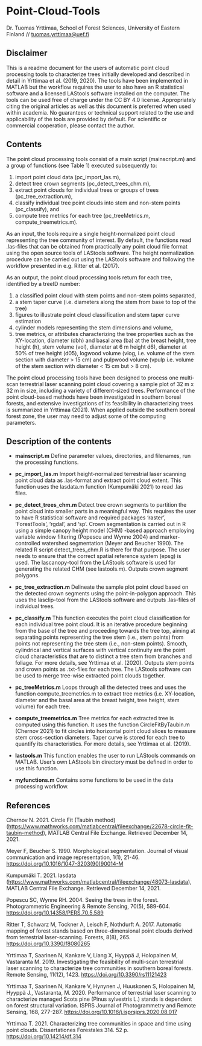# Point-Cloud-Tools

Dr. Tuomas Yrttimaa, School of Forest Sciences, University of Eastern Finland // tuomas.yrttimaa@uef.fi

## Disclaimer
This is a readme document for the users of automatic point cloud processing tools to characterize trees initially developed and described in detail in Yrttimaa et al. (2019, 2020). The tools have been implemented in MATLAB but the workflow requires the user to also have an R statistical software and a licensed LAStools software installed on the computer. The tools can be used free of charge under the CC BY 4.0 license. Appropriately citing the original articles as well as this document is preferred when used within academia. No guarantees or technical support related to the use and applicability of the tools are provided by default. For scientific or commercial cooperation, please contact the author.

## Contents
The point cloud processing tools consist of a main script (mainscript.m) and a group of functions (see Table 1) executed subsequently to:
1) import point cloud data (pc_import_las.m),
2) detect tree crown segments (pc_detect_trees_chm.m),
3) extract point clouds for individual trees or groups of trees (pc_tree_extraction.m),
4) classify individual tree point clouds into stem and non-stem points (pc_classify), and
5) compute tree metrics for each tree (pc_treeMetrics.m, compute_treemetrics.m). 

As an input, the tools require a single height-normalized point cloud representing the tree community of interest. By default, the functions read .las-files that can be obtained from practically any point cloud file format using the open source tools of LAStools software. The height normalization procedure can be carried out using the LAStools software and following the workflow presented in e.g. Ritter et al. (2017). 

As an output, the point cloud processing tools return for each tree, identified by a treeID number: 
1) a classified point cloud with stem points and non-stem points separated, 
2) a stem taper curve (i.e. diameters along the stem from base to top of the tree)
3) figures to illustrate point cloud classification and stem taper curve estimation
3) cylinder models representing the stem dimensions and volume,
4) tree metrics, or attributes characterizing the tree properties such as the XY-location, diameter (dbh) and basal area (ba) at the breast height, tree height (h), stem volume (vol), diameter at 6 m height d6), diameter at 50% of tree height (d05), logwood volume (vlog, i.e. volume of the stem section with diameter > 15 cm) and pulpwood volume (vpulp i.e. volume of the stem section with diameter < 15 cm but > 8 cm).

The point cloud processing tools have been designed to process one multi-scan terrestrial laser scanning point cloud covering a sample plot of 32 m x 32 m in size, including a variety of different-sized trees. Performance of the point cloud-based methods have been investigated in southern boreal forests, and extensive investigations of its feasibility in characterizing trees is summarized in Yrttimaa (2021). When applied outside the southern boreal forest zone, the user may need to adjust some of the computing parameters. 

## Description of the contents

- **mainscript.m**
Define parameter values, directories, and filenames, run the processing functions.

- **pc_import_las.m**
Import height-normalized terrestrial laser scanning point cloud data as .las-format and extract point cloud extent. This function uses the lasdata.m function (Kumpumäki 2021) to read .las files.

- **pc_detect_trees_chm.m**
Detect tree crown segments to partition the point cloud into smaller parts in a meaningful way. This requires the user to have R statistical software and required packages ‘raster’, ‘ForestTools’, ‘rgdal’, and ‘sp’. Crown segmentation is carried out in R using a simple canopy height model (CHM) -based approach employing variable window filtering (Popescu and Wynne 2004) and marker-controlled watershed segmentation (Meyer and Beucher 1990). The related R script detect_trees_chm.R is there for that purpose. The user needs to ensure that the correct spatial reference system (epsg) is used. The lascanopy-tool from the LAStools software is used for generating the related CHM (see lastools.m). Outputs crown segment polygons.

- **pc_tree_extraction.m**
Delineate the sample plot point cloud based on the detected crown segments using the point-in-polygon approach. This uses the lasclip-tool from the LAStools software and outputs .las-files of individual trees.

- **pc_classify.m**
This function executes the point cloud classification for each individual tree point cloud. It is an iterative procedure beginning from the base of the tree and proceeding towards the tree top, aiming at separating points representing the tree stem (i.e., stem points) from points not representing the tree stem (i.e., non-stem points). Smooth, cylindrical and vertical surfaces with vertical continuity are the point cloud characteristics that are to distinct a tree stem from branches and foliage. For more details, see Yrttimaa et al. (2020). Outputs stem points and crown points as .txt-files for each tree. The LAStools software can be used to merge tree-wise extracted point clouds together.
 
 - **pc_treeMetrics.m**
Loops through all the detected trees and uses the function compute_treemetrics.m to extract tree metrics (i.e. XY-location, diameter and the basal area at the breast height, tree height, stem volume) for each tree. 

- **compute_treemetrics.m**
Tree metrics for each extracted tree is computed using this function. It uses the function CircleFitByTaubin.m (Chernov 2021) to fit circles into horizontal point cloud slices to measure stem cross-section diameters. Taper curve is stored for each tree to quantify its characteristics. For more details, see Yrttimaa et al. (2019).

- **lastools.m**
This function enables the user to run LAStools commands on MATLAB. User’s own LAStools bin directory must be defined in order to use this function.

- **myfunctions.m**
Contains some functions to be used in the data processing workflow.


## References
Chernov N. 2021. Circle Fit (Taubin method) (https://www.mathworks.com/matlabcentral/fileexchange/22678-circle-fit-taubin-method), MATLAB Central File Exchange. Retrieved December 14, 2021.

Meyer F, Beucher S. 1990. Morphological segmentation. Journal of visual communication and image representation, 1(1), 21-46. https://doi.org/10.1016/1047-3203(90)90014-M

Kumpumäki T. 2021. lasdata (https://www.mathworks.com/matlabcentral/fileexchange/48073-lasdata), MATLAB Central File Exchange. Retrieved December 14, 2021.

Popescu SC, Wynne RH. 2004. Seeing the trees in the forest. Photogrammetric Engineering & Remote Sensing, 70(5), 589-604. https://doi.org/10.14358/PERS.70.5.589

Ritter T, Schwarz M, Tockner A, Leisch F, Nothdurft A. 2017. Automatic mapping of forest stands based on three-dimensional point clouds derived from terrestrial laser-scanning. Forests, 8(8), 265. https://doi.org/10.3390/f8080265

Yrttimaa T, Saarinen N, Kankare V, Liang X, Hyyppä J, Holopainen M, Vastaranta M. 2019. Investigating the feasibility of multi-scan terrestrial laser scanning to characterize tree communities in southern boreal forests. Remote Sensing, 11(12), 1423. https://doi.org/10.3390/rs11121423

Yrttimaa T, Saarinen N, Kankare V, Hynynen J, Huuskonen S, Holopainen M, Hyyppä J., Vastaranta, M. 2020. Performance of terrestrial laser scanning to characterize managed Scots pine (Pinus sylvestris L.) stands is dependent on forest structural variation. ISPRS Journal of Photogrammetry and Remote Sensing, 168, 277-287. https://doi.org/10.1016/j.isprsjprs.2020.08.017

Yrttimaa T. 2021. Characterizing tree communities in space and time using point clouds. Dissertationes Forestales 314. 52 p. https://doi.org/10.14214/df.314
